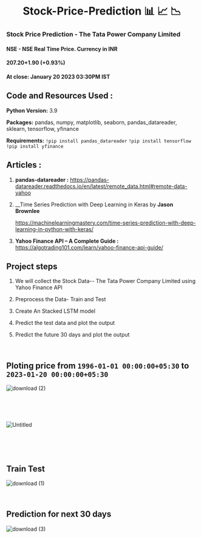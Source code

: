 <h1 align="center">Stock-Price-Prediction 📊 📈 📉</h1>
<h3> Stock Price Prediction - The Tata Power Company Limited</h3>

#### NSE - NSE Real Time Price. Currency in INR
 
#### 207.20+1.90 (+0.93%)
#### At close: January 20 2023 03:30PM IST

## Code and Resources Used :

__Python Version:__ 3.9

__Packages:__ pandas, numpy, matplotlib, seaborn, pandas_datareader, sklearn, tensorflow, yfinance

__Requirements:__  `!pip install pandas_datareader`
`!pip install tensorflow` `!pip install yfinance`

## __Articles :__ 

1. __pandas-datareader :__ https://pandas-datareader.readthedocs.io/en/latest/remote_data.html#remote-data-yahoo

2. __Time Series Prediction with Deep Learning in Keras by __Jason Brownlee__

      https://machinelearningmastery.com/time-series-prediction-with-deep-learning-in-python-with-keras/

3. __Yahoo Finance API – A Complete Guide :__ https://algotrading101.com/learn/yahoo-finance-api-guide/

## __Project steps__ 

1. We will collect the Stock Data-- The Tata Power Company Limited using Yahoo Finance API

2. Preprocess the Data- Train and Test

3. Create An Stacked LSTM model

4. Predict the test data and plot the output

5. Predict the future 30 days and plot the output

<br />

## Ploting price from `1996-01-01 00:00:00+05:30` to `2023-01-20 00:00:00+05:30`


![download (2)](https://user-images.githubusercontent.com/108168115/213940520-54c495c8-4b83-46d3-b1d2-09a0416b03a1.png)

<br />

<br />

<br />



![Untitled](https://user-images.githubusercontent.com/108168115/214019000-58933e8d-b702-4b68-918a-c7b9901fc3bf.png)

<br />

<br />

<br />

## Train Test 

![download (1)](https://user-images.githubusercontent.com/108168115/213940560-c4bf3f58-192e-4c71-8c2b-648fa4b428df.png)

<br />

## Prediction for next 30 days

![download (3)](https://user-images.githubusercontent.com/108168115/213940584-70fafc4f-6a98-4cdd-bbbb-b47180292e3c.png)


<br />
<br />
<br />
